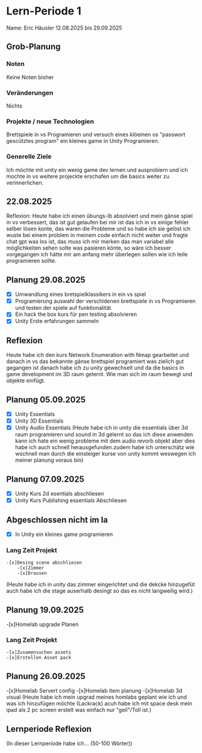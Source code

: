 # Lern-Periode 1
Name: Eric Häusler
12.08.2025 bis 29.09.2025

## Grob-Planung
### Noten
Keine Noten bisher

### Veränderungen
Nichts

### Projekte / neue Technologien
Brettspiele in vs Programieren und versuch eines klöeinen os "passwort gescütztes program" ein kleines game in Unity Programieren.
### Generelle Ziele
Ich möchte mit unity ein wenig game dev lernen und ausprobiern und ich mochte in vs weitere projeckte erschafen um die basics weiter zu verinnerlichen.
## 22.08.2025
Reflexion: Heute habe ich einen übungs-lb absolviert und mein gänse spiel in vs verbessert, das ist gut gelaufen bei mir ist das ich in vs einige fehler selber lösen konte, das waren die Probleme und so habe ich sie gelöst ich wuste bei einem problem in meinem code einfach nicht weiter und fragte chat gpt was los ist, das muss ich mir merken das man variabel alle möglichkeiten sehen solte was pasieren könte, so wäre ich besser vorgegangen ich hätte mir am anfang mehr überlegen sollen wie ich teile programieren sollte.

## Planung 29.08.2025

- [x] Umwandlung eines bretspielklassikers in ein vs spiel
- [x] Programierung auswahl der verschidenen brettspiele in vs Programieren und testen der spiele auf funktionalität.
- [x] Ein hack the box kurs für pen testing absolvieren
- [x] Unity Erste erfahrungen sammeln
## Reflexion
Heute habe ich den kurs Network Enumeration with Nmap gearbeitet und danach in vs das bekannte gänse brettspiel programiert was zielich gut gegangen ist danach habe ich zu unity gewechselt und da die basics in game development im 3D raum gelernt. Wie man sich im raum bewegt und objekte einfügt.
## Planung 05.09.2025

- [x] Unity Essentials
- [x] Unity 3D Essentials
- [x] Unity Audio Essentials
(Heute habe ich in unity die essentials über 3d raum programieren und sound in 3d gelernt so das ich diese anwenden kann ich hate ein wenig probleme mit dem audio revorb objekt aber dies habe ich auch schnell herausgefunden.zudem habe ich unterschätz wie wschnell man durch die einsteiger kurse von unity kommt weswegen ich meiner planung voraus bin)
## Planung 07.09.2025

-[x] Unity Kurs 2d esentials abschliesen
-[x] Unity Kurs Publishing essentials Abschliesen
## Abgeschlossen nicht im la

-[x] In Unity ein kleines game programieren
### Lang Zeit Projekt
    -[x]Desing scene abschliesen
        -[x]Zimmer
        -[x]Drausen
(Heute habe ich in unity das zimmer eingerichtet und die dekcke hinzugefüt auch habe ich die stage auserhalb desingt so das es nicht langweilig wird.)
## Planung 19.09.2025
-[x]Homelab upgrade Planen
### Lang Zeit Projekt
    -[x]Zusamensuchen assets
    -[x]Erstellen Asset pack
## Planung 26.09.2025
-[x]Homelab Servert config 
-[x]Homelab item planung
-[x]Homelab 3d visual
(Heute habe ich mein upgrad meines homlabs geplant wie ich und was ich hinzufügen möchte (Lackrack) acuh habe ich mit space desk mein ipad als 2 pc screen erstelt was einfach nur "geil"/Toll ist.)
## Lernperiode Reflexion
(In dieser Lernperiode habe ich... (50-100 Wörter))